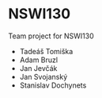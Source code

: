 # NSWI130
Team project for NSWI130
- Tadeáš Tomiška
- Adam Bruzl
- Jan Jevčák
- Jan Svojanský
- Stanislav Dochynets
